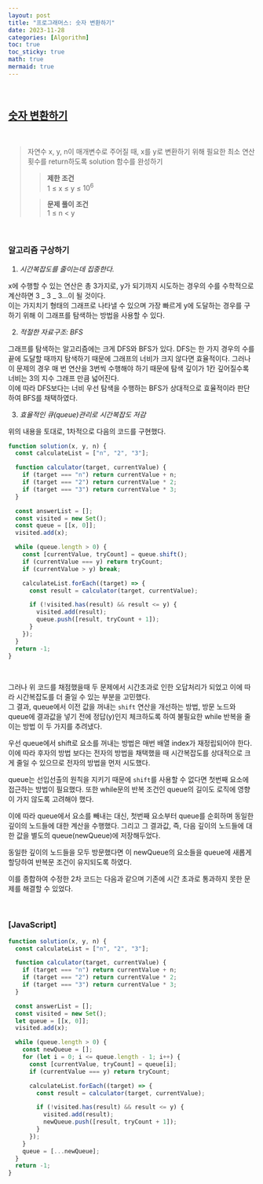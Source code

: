 ```yaml
---
layout: post
title: "프로그래머스: 숫자 변환하기"
date: 2023-11-28
categories: [Algorithm]
toc: true
toc_sticky: true
math: true
mermaid: true
---
```


<br>

## [**숫자 변환하기**](https://school.programmers.co.kr/learn/courses/30/lessons/154538)

<br>

> 자연수 x, y, n이 매개변수로 주어질 때, x를 y로 변환하기 위해 필요한 최소 연산 횟수를 return하도록 solution 함수를 완성하기
>
> > **제한 조건**  
> > 1 ≤ x ≤ y ≤ $10^6$
>
> > **문제 풀이 조건**  
> > 1 ≤ n < y

<br>

### **알고리즘 구상하기**

1. _시간복잡도를 줄이는데 집중한다._

x에 수행할 수 있는 연산은 총 3가지로, y가 되기까지 시도하는 경우의 수를 수학적으로 계산하면 3 _ 3 _ 3...이 될 것이다.  
 이는 가지치기 형태의 그래프로 나타낼 수 있으며 가장 빠르게 y에 도달하는 경우를 구하기 위해 이 그래프를 탐색하는 방법을 사용할 수 있다.

2. _적절한 자료구조: BFS_

그래프를 탐색하는 알고리즘에는 크게 DFS와 BFS가 있다.
DFS는 한 가지 경우의 수를 끝에 도달할 때까지 탐색하기 때문에 그래프의 너비가 크지 않다면 효율적이다. 그러나 이 문제의 경우 매 번 연산을 3번씩 수행해야 하기 때문에 탐색 깊이가 1칸 깊어질수록 너비는 3의 지수 그래프 만큼 넓어진다.  
 이에 따라 DFS보다는 너비 우선 탐색을 수행하는 BFS가 상대적으로 효율적이라 판단하여 BFS를 채택하였다.

3. _효율적인 큐(queue)관리로 시간복잡도 저감_

위의 내용을 토대로, 1차적으로 다음의 코드를 구현했다.

```javascript
function solution(x, y, n) {
  const calculateList = ["n", "2", "3"];

  function calculator(target, currentValue) {
    if (target === "n") return currentValue + n;
    if (target === "2") return currentValue * 2;
    if (target === "3") return currentValue * 3;
  }

  const answerList = [];
  const visited = new Set();
  const queue = [[x, 0]];
  visited.add(x);

  while (queue.length > 0) {
    const [currentValue, tryCount] = queue.shift();
    if (currentValue === y) return tryCount;
    if (currentValue > y) break;

    calculateList.forEach((target) => {
      const result = calculator(target, currentValue);

      if (!visited.has(result) && result <= y) {
        visited.add(result);
        queue.push([result, tryCount + 1]);
      }
    });
  }
  return -1;
}
```

<br>

그러나 위 코드를 채점했을때 두 문제에서 시간초과로 인한 오답처리가 되었고 이에 따라 시간복잡도를 더 줄일 수 있는 부분을 고민했다.  
 그 결과, queue에서 이전 값을 꺼내는 `shift` 연산을 개선하는 방법, 방문 노드와 queue에 결과값을 넣기 전에 정답(y)인지 체크하도록 하여 불필요한 while 반복을 줄이는 방법 이 두 가지를 추려냈다.

우선 queue에서 shift로 요소를 꺼내는 방법은 매번 배열 index가 재정립되어야 한다. 이에 따라 후자의 방법 보다는 전자의 방법을 채택했을 때 시간복잡도를 상대적으로 크게 줄일 수 있으므로 전자의 방법을 먼저 시도했다.

queue는 선입선출의 원칙을 지키기 때문에 `shift`를 사용할 수 없다면 첫번째 요소에 접근하는 방법이 필요했다. 또한 while문의 반복 조건인 queue의 길이도 로직에 영향이 가지 않도록 고려해야 했다.

이에 따라 queue에서 요소를 빼내는 대신, 첫번째 요소부터 queue를 순회하며 동일한 깊이의 노드들에 대한 계산을 수행했다. 그리고 그 결과값, 즉, 다음 깊이의 노드들에 대한 값을 별도의 queue(newQueue)에 저장해두었다.

동일한 깊이의 노드들을 모두 방문했다면 이 newQueue의 요소들을 queue에 새롭게 할당하여 반복문 조건이 유지되도록 하였다.

이를 종합하여 수정한 2차 코드는 다음과 같으며 기존에 시간 초과로 통과하지 못한 문제를 해결할 수 있었다.

<br>

### [JavaScript]

```javascript
function solution(x, y, n) {
  const calculateList = ["n", "2", "3"];

  function calculator(target, currentValue) {
    if (target === "n") return currentValue + n;
    if (target === "2") return currentValue * 2;
    if (target === "3") return currentValue * 3;
  }

  const answerList = [];
  const visited = new Set();
  let queue = [[x, 0]];
  visited.add(x);

  while (queue.length > 0) {
    const newQueue = [];
    for (let i = 0; i <= queue.length - 1; i++) {
      const [currentValue, tryCount] = queue[i];
      if (currentValue === y) return tryCount;

      calculateList.forEach((target) => {
        const result = calculator(target, currentValue);

        if (!visited.has(result) && result <= y) {
          visited.add(result);
          newQueue.push([result, tryCount + 1]);
        }
      });
    }
    queue = [...newQueue];
  }
  return -1;
}
```

<br>
